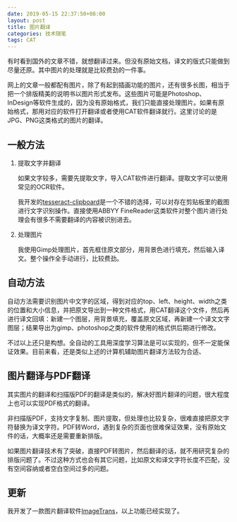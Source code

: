```yaml
---
date: 2019-05-15 22:37:50+08:00
layout: post
title: 图片翻译
categories: 技术随笔
tags: CAT
---
```


有时看到国外的文章不错，就想翻译过来。但没有原始文档，译文的版式只能做到尽量还原。其中图片的处理就是比较费劲的一件事。

网上的文章一般都配有图片，除了有起到插画功能的图片，还有很多长图，相当于把一个排版精美的说明书以图片形式发布。这些图片可能是Photoshop、InDesign等软件生成的，因为没有原始格式，我们只能直接处理图片。如果有原始格式，那用对应的软件打开翻译或者使用CAT软件翻译就行。这里讨论的是JPG、PNG这类格式的图片的翻译。

## 一般方法

1. 提取文字并翻译

    如果文字较多，需要先提取文字，导入CAT软件进行翻译。提取文字可以使用常见的OCR软件。

    我开发的[tesseract-clipboard](https://github.com/xulihang/tesseract-clipboard/)是一个不错的选择，可以对存在剪贴板里的截图进行文字识别操作。直接使用ABBYY FineReader这类软件对整个图片进行处理会有很多不需要翻译的内容被识别进去。

2. 处理图片

    我使用Gimp处理图片，首先框住原文部分，用背景色进行填充，然后输入译文。整个操作全手动进行，比较费劲。

## 自动方法

自动方法需要识别图片中文字的区域，得到对应的top、left、height、width之类的位置和大小信息，并把原文导出到一种文件格式，用CAT翻译这个文件，然后再进行译文回填：新建一个图层，用背景填充，覆盖原文区域，再新建一个译文文字图层；结果导出为gimp、photoshop之类的软件使用的格式供后期进行修改。

不过以上还只是构想。全自动的工具用深度学习算法是可以实现的，但不一定能保证效果。目前来看，还是类似上述的计算机辅助图片翻译方法较为合适、


## 图片翻译与PDF翻译

其实图片的翻译和扫描版PDF的翻译是类似的，解决好图片翻译的问题，很大程度上也可以实现PDF格式的翻译。

非扫描版PDF，支持文字复制、图片提取，但处理也比较复杂，很难直接把原文字符替换为译文字符。PDF转Word，遇到复杂的页面也很难保证效果，没有原始文件的话，大概率还是需要重新排版。

如果图片翻译技术有了突破，直接PDF转图片，然后翻译的话，就不用研究复杂的排版问题了。不过这种方式也会有其它问题，比如原文和译文字符长度不匹配，没有空间容纳或者空白空间过多的问题。

## 更新

我开发了一款图片翻译软件[ImageTrans](https://www.basiccat.org/zh/imagetrans/)，以上功能已经实现了。

